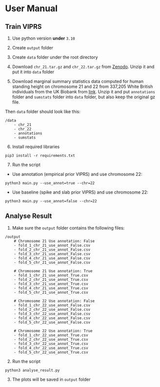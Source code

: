 # User Manual

## Train VIPRS

1. Use python version **under** `3.10`

2. Create `output` folder

3. Create `data` folder under the root directory

4. Download `chr_21.tar.gz` and `chr_22.tar.gz` from [Zenodo](https://zenodo.org/record/7036625#.ZEdA_-zMKrN). Unzip it and put it into `data` folder

5. Download marginal summary statistics data computed for human standing height on chromosome 21 and 22 from 337,205 White British individuals from the UK Biobank from [link](https://drive.google.com/drive/folders/1qbaGULJ3IFSW3qpOWh354EyCRoSPG05b?usp=sharing). Unzip it and put `annotations` folder and `sumstats` folder into `data` folder, but also keep the original gz file.

Then `data` folder should look like this:
```
/data
    - chr_21
    - chr_22
    - annotations
    - sumstats
```

6. Install required libraries
```
pip3 install -r requirements.txt
```

7. Run the script

- Use annotation (empirical prior VIPRS) and use chromosome 22:
```
python3 main.py --use_annot=true --chr=22
```

- Use baseline (spike and slab prior VIPRS) and use chromosome 22:
```
python3 main.py --use_annot=false --chr=22
```

## Analyse Result

1. Make sure the `output` folder contains the following files:

```
/output
    # Chromosome 21 Use annotation: False
    - fold_1_chr_21_use_annot_False.csv
    - fold_2_chr_21_use_annot_False.csv
    - fold_3_chr_21_use_annot_False.csv
    - fold_4_chr_21_use_annot_False.csv
    - fold_5_chr_21_use_annot_False.csv

    # Chromosome 21 Use annotation: True
    - fold_1_chr_21_use_annot_True.csv
    - fold_2_chr_21_use_annot_True.csv
    - fold_3_chr_21_use_annot_True.csv
    - fold_4_chr_21_use_annot_True.csv
    - fold_5_chr_21_use_annot_True.csv

    # Chromosome 22 Use annotation: False
    - fold_1_chr_22_use_annot_False.csv
    - fold_2_chr_22_use_annot_False.csv
    - fold_3_chr_22_use_annot_False.csv
    - fold_4_chr_22_use_annot_False.csv
    - fold_5_chr_22_use_annot_False.csv

    # Chromosome 22 Use annotation: True
    - fold_1_chr_22_use_annot_True.csv
    - fold_2_chr_22_use_annot_True.csv
    - fold_3_chr_22_use_annot_True.csv
    - fold_4_chr_22_use_annot_True.csv
    - fold_5_chr_22_use_annot_True.csv
```

2. Run the script

```
python3 analyse_result.py
```

3. The plots will be saved in `output` folder